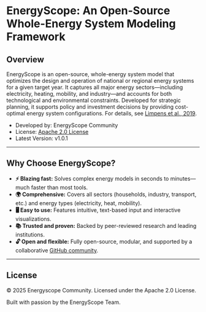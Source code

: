 # EnergyScope: An Open-Source Whole-Energy System Modeling Framework

## Overview

EnergyScope is an open-source, whole-energy system model that optimizes the design and operation of national or regional energy systems for a given target year. It captures all major energy sectors—including electricity, heating, mobility, and industry—and accounts for both technological and environmental constraints. Developed for strategic planning, it supports policy and investment decisions by providing cost-optimal energy system configurations. For details, see [Limpens et al., 2019](https://doi.org/10.1016/j.apenergy.2019.113729).


- Developed by: EnergyScope Community
- License: [Apache 2.0 License](https://gitlab.com/energyscope/energyscope/-/blob/main/LICENSE?ref_type=heads)
- Latest Version: v1.0.1

---

## Why Choose EnergyScope?

- **⚡ Blazing fast:** Solves complex energy models in seconds to minutes—much faster than most tools.
- **🌍 Comprehensive:** Covers all sectors (households, industry, transport, etc.) and energy types (electricity, heat, mobility).
- **🖥️ Easy to use:** Features intuitive, text-based input and interactive visualizations.
- **📚 Trusted and proven:** Backed by peer-reviewed research and leading institutions.
- **🔓 Open and flexible:** Fully open-source, modular, and supported by a collaborative [GitHub community](https://github.com/energyscope/EnergyScope).

---

## License

© 2025 Energyscope Community. Licensed under the Apache 2.0 License.

Built with passion by the EnergyScope Team.
